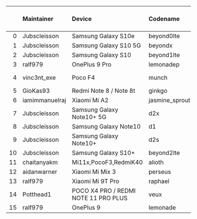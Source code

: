 |    | Maintainer     | Device                               | Codename       |   Last Pex Version | Device Status   |
|---:|:---------------|:-------------------------------------|:---------------|-------------------:|:----------------|
|  0 | Jubscleisson   | Samsung Galaxy S10e                  | beyond0lte     |                5.5 | In-Active       |
|  1 | Jubscleisson   | Samsung Galaxy S10 5G                | beyondx        |                5.5 | In-Active       |
|  2 | Jubscleisson   | Samsung Galaxy S10                   | beyond1lte     |                5.5 | In-Active       |
|  3 | ralf979        | OnePlus 9 Pro                        | lemonadep      |                5.8 | Active          |
|  4 | vinc3nt_exe    | Poco F4                              | munch          |                5.7 | Not-Maintained  |
|  5 | GioKas93       | Redmi Note 8 / Note 8t               | ginkgo         |                5.8 | Active          |
|  6 | iamimmanuelraj | Xiaomi Mi A2                         | jasmine_sprout |                5.6 | In-Active       |
|  7 | Jubscleisson   | Samsung Galaxy Note10+ 5G            | d2x            |                5.5 | In-Active       |
|  8 | Jubscleisson   | Samsung Galaxy Note10                | d1             |                5.5 | In-Active       |
|  9 | Jubscleisson   | Samsung Galaxy Note10+               | d2s            |                5.5 | In-Active       |
| 10 | Jubscleisson   | Samsung Galaxy S10+                  | beyond2lte     |                5.5 | In-Active       |
| 11 | chaitanyakm    | Mi11x,PocoF3,RedmiK40                | alioth         |                5.8 | Active          |
| 12 | aidanwarner    | Xiaomi Mi Mix 3                      | perseus        |                5.8 | Active          |
| 13 | ralf979        | Xiaomi Mi 9T Pro                     | raphael        |                5.8 | Active          |
| 14 | Potthead1      | POCO X4 PRO / REDMI NOTE 11 PRO PLUS | veux           |                5.7 | In-Active       |
| 15 | ralf979        | OnePlus 9                            | lemonade       |                5.8 | Active          |